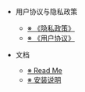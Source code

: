 - 用户协议与隐私政策
  - [※ 《隐私政策》](privacy/zh-cn.md) 
  - [※ 《用户协议》](TermsOfUse/zh-cn.md) 
  
- 文档
  - [※ Read Me](README.md)
  - [※ 安装说明](install.md)



